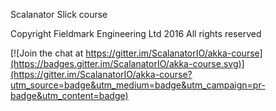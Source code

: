 Scalanator Slick course

Copyright Fieldmark Engineering Ltd 2016
All rights reserved


[![Join the chat at https://gitter.im/ScalanatorIO/akka-course](https://badges.gitter.im/ScalanatorIO/akka-course.svg)](https://gitter.im/ScalanatorIO/akka-course?utm_source=badge&utm_medium=badge&utm_campaign=pr-badge&utm_content=badge)